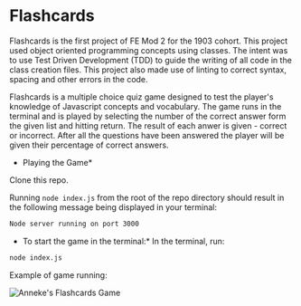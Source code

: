 # Flashcards 

Flashcards is the first project of FE Mod 2 for the 1903 cohort.  This project used object oriented programming concepts using classes.  The intent was to use Test Driven Development (TDD) to guide the writing of all code in the class creation files.  This project also made use of linting to correct syntax, spacing and other errors in the code. 

Flashcards is a multiple choice quiz game designed to test the player's knowledge of Javascript concepts and vocabulary.  The game runs in the terminal and is played by selecting the number of the correct answer form the given list and hitting return. The result of each anwer is given - correct or incorrect.  After all the questions have been answered the player will be given their percentage of correct answers.

* Playing the Game*

Clone this repo. 

Running `node index.js` from the root of the repo directory should result in the following message being displayed in your terminal: 

```bash
Node server running on port 3000
```
* To start the game in the terminal:*
In the terminal, run:

```bash
node index.js
```
Example of game running:

![Anneke's Flashcards Game](src/flashcards_GIF.gif)

